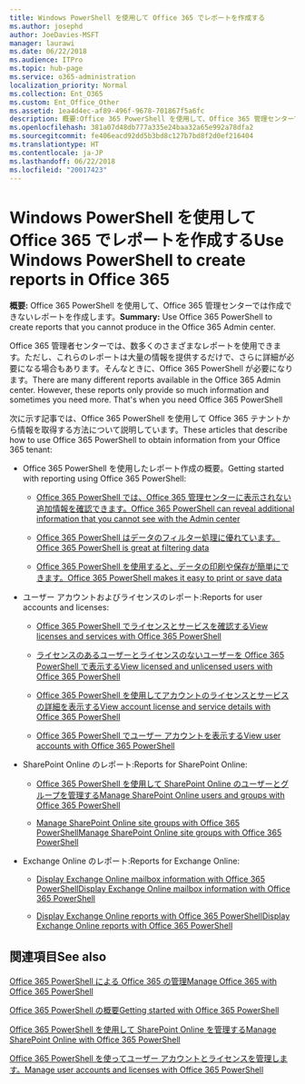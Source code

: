 ```yaml
---
title: Windows PowerShell を使用して Office 365 でレポートを作成する
ms.author: josephd
author: JoeDavies-MSFT
manager: laurawi
ms.date: 06/22/2018
ms.audience: ITPro
ms.topic: hub-page
ms.service: o365-administration
localization_priority: Normal
ms.collection: Ent_O365
ms.custom: Ent_Office_Other
ms.assetid: 1ea4d4ec-af89-496f-9678-701867f5a6fc
description: 概要:Office 365 PowerShell を使用して、Office 365 管理センターでは作成できないレポートを作成します。
ms.openlocfilehash: 381a07d48db777a335e24baa32a65e992a78dfa2
ms.sourcegitcommit: fe406eacd92dd5b3bd8c127b7bd8f2d0ef216404
ms.translationtype: HT
ms.contentlocale: ja-JP
ms.lasthandoff: 06/22/2018
ms.locfileid: "20017423"
---
```

# <a name="use-windows-powershell-to-create-reports-in-office-365"></a><span data-ttu-id="6b39f-103">Windows PowerShell を使用して Office 365 でレポートを作成する</span><span class="sxs-lookup"><span data-stu-id="6b39f-103">Use Windows PowerShell to create reports in Office 365</span></span>

 <span data-ttu-id="6b39f-104">**概要:** Office 365 PowerShell を使用して、Office 365 管理センターでは作成できないレポートを作成します。</span><span class="sxs-lookup"><span data-stu-id="6b39f-104">**Summary:** Use Office 365 PowerShell to create reports that you cannot produce in the Office 365 Admin center.</span></span>
  
<span data-ttu-id="6b39f-p101">Office 365 管理者センターでは、数多くのさまざまなレポートを使用できます。ただし、これらのレポートは大量の情報を提供するだけで、さらに詳細が必要になる場合もあります。そんなときに、Office 365 PowerShell が必要になります。</span><span class="sxs-lookup"><span data-stu-id="6b39f-p101">There are many different reports available in the Office 365 Admin center. However, these reports only provide so much information and sometimes you need more. That's when you need Office 365 PowerShell</span></span>
  
<span data-ttu-id="6b39f-108">次に示す記事では、Office 365 PowerShell を使用して Office 365 テナントから情報を取得する方法について説明しています。</span><span class="sxs-lookup"><span data-stu-id="6b39f-108">These articles that describe how to use Office 365 PowerShell to obtain information from your Office 365 tenant:</span></span>
  
- <span data-ttu-id="6b39f-109">Office 365 PowerShell を使用したレポート作成の概要。</span><span class="sxs-lookup"><span data-stu-id="6b39f-109">Getting started with reporting using Office 365 PowerShell:</span></span>
    
  - [<span data-ttu-id="6b39f-110">Office 365 PowerShell では、Office 365 管理センターに表示されない追加情報を確認できます。</span><span class="sxs-lookup"><span data-stu-id="6b39f-110">Office 365 PowerShell can reveal additional information that you cannot see with the Admin center</span></span>](https://technet.microsoft.com/library/dn568034.aspx#reveal)
    
  - [<span data-ttu-id="6b39f-111">Office 365 PowerShell はデータのフィルター処理に優れています。</span><span class="sxs-lookup"><span data-stu-id="6b39f-111">Office 365 PowerShell is great at filtering data</span></span>](https://technet.microsoft.com/library/dn568034.aspx#filter)
    
  - [<span data-ttu-id="6b39f-112">Office 365 PowerShell を使用すると、データの印刷や保存が簡単にできます。</span><span class="sxs-lookup"><span data-stu-id="6b39f-112">Office 365 PowerShell makes it easy to print or save data</span></span>](https://technet.microsoft.com/library/dn568034.aspx#printsave)
    
- <span data-ttu-id="6b39f-113">ユーザー アカウントおよびライセンスのレポート:</span><span class="sxs-lookup"><span data-stu-id="6b39f-113">Reports for user accounts and licenses:</span></span>
    
  - [<span data-ttu-id="6b39f-114">Office 365 PowerShell でライセンスとサービスを確認する</span><span class="sxs-lookup"><span data-stu-id="6b39f-114">View licenses and services with Office 365 PowerShell</span></span>](view-licenses-and-services-with-office-365-powershell.md)
    
  - [<span data-ttu-id="6b39f-115">ライセンスのあるユーザーとライセンスのないユーザーを Office 365 PowerShell で表示する</span><span class="sxs-lookup"><span data-stu-id="6b39f-115">View licensed and unlicensed users with Office 365 PowerShell</span></span>](view-licensed-and-unlicensed-users-with-office-365-powershell.md)
    
  - [<span data-ttu-id="6b39f-116">Office 365 PowerShell を使用してアカウントのライセンスとサービスの詳細を表示する</span><span class="sxs-lookup"><span data-stu-id="6b39f-116">View account license and service details with Office 365 PowerShell</span></span>](view-account-license-and-service-details-with-office-365-powershell.md)
    
  - [<span data-ttu-id="6b39f-117">Office 365 PowerShell でユーザー アカウントを表示する</span><span class="sxs-lookup"><span data-stu-id="6b39f-117">View user accounts with Office 365 PowerShell</span></span>](view-user-accounts-with-office-365-powershell.md)
    
- <span data-ttu-id="6b39f-118">SharePoint Online のレポート:</span><span class="sxs-lookup"><span data-stu-id="6b39f-118">Reports for SharePoint Online:</span></span>
    
  - [<span data-ttu-id="6b39f-119">Office 365 PowerShell を使用して SharePoint Online のユーザーとグループを管理する</span><span class="sxs-lookup"><span data-stu-id="6b39f-119">Manage SharePoint Online users and groups with Office 365 PowerShell</span></span>](http://technet.microsoft.com/library/9680af2e-a965-4e62-92ee-da72105c7800.aspx)
    
  - [<span data-ttu-id="6b39f-120">Manage SharePoint Online site groups with Office 365 PowerShell</span><span class="sxs-lookup"><span data-stu-id="6b39f-120">Manage SharePoint Online site groups with Office 365 PowerShell</span></span>](http://technet.microsoft.com/library/122f4099-c78d-4cce-bab0-4343b04596ae.aspx)
    
- <span data-ttu-id="6b39f-121">Exchange Online のレポート:</span><span class="sxs-lookup"><span data-stu-id="6b39f-121">Reports for Exchange Online:</span></span>
    
  - [<span data-ttu-id="6b39f-122">Display Exchange Online mailbox information with Office 365 PowerShell</span><span class="sxs-lookup"><span data-stu-id="6b39f-122">Display Exchange Online mailbox information with Office 365 PowerShell</span></span>](http://technet.microsoft.com/library/13843002-56ca-4b75-81c5-84386522b01b.aspx)
    
  - [<span data-ttu-id="6b39f-123">Display Exchange Online reports with Office 365 PowerShell</span><span class="sxs-lookup"><span data-stu-id="6b39f-123">Display Exchange Online reports with Office 365 PowerShell</span></span>](http://technet.microsoft.com/library/4873a063-9fc4-4ed9-826a-6e935fef61d4.aspx)
    
## <a name="see-also"></a><span data-ttu-id="6b39f-124">関連項目</span><span class="sxs-lookup"><span data-stu-id="6b39f-124">See also</span></span>

#### 

[<span data-ttu-id="6b39f-125">Office 365 PowerShell による Office 365 の管理</span><span class="sxs-lookup"><span data-stu-id="6b39f-125">Manage Office 365 with Office 365 PowerShell</span></span>](manage-office-365-with-office-365-powershell.md)
  
[<span data-ttu-id="6b39f-126">Office 365 PowerShell の概要</span><span class="sxs-lookup"><span data-stu-id="6b39f-126">Getting started with Office 365 PowerShell</span></span>](getting-started-with-office-365-powershell.md)
  
[<span data-ttu-id="6b39f-127">Office 365 PowerShell を使用して SharePoint Online を管理する</span><span class="sxs-lookup"><span data-stu-id="6b39f-127">Manage SharePoint Online with Office 365 PowerShell</span></span>](manage-sharepoint-online-with-office-365-powershell.md)
  
[<span data-ttu-id="6b39f-128">Office 365 PowerShell を使ってユーザー アカウントとライセンスを管理します。</span><span class="sxs-lookup"><span data-stu-id="6b39f-128">Manage user accounts and licenses with Office 365 PowerShell</span></span>](manage-user-accounts-and-licenses-with-office-365-powershell.md)
  
